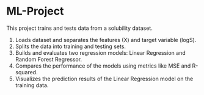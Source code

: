# ML-Project
This project trains and tests data from a solubility dataset. 

1. Loads dataset and separates the features (X) and target variable (logS).
2. Splits the data into training and testing sets.
3. Builds and evaluates two regression models: Linear Regression and Random Forest Regressor.
4. Compares the performance of the models using metrics like MSE and R-squared.
5. Visualizes the prediction results of the Linear Regression model on the training data.

